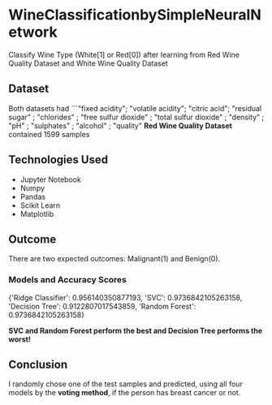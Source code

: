 # WineClassificationbySimpleNeuralNetwork

Classify Wine Type (White[1] or Red[0]) after learning from Red Wine Quality Dataset and White Wine Quality Dataset 

## Dataset
Both datasets had ```"fixed acidity"; "volatile acidity"; "citric acid"; "residual sugar" ; "chlorides" ; "free sulfur dioxide" ; "total sulfur dioxide" ; "density" ; "pH" ; "sulphates" ; "alcohol" ; "quality"
**Red Wine Quality Dataset** contained 1599 samples 


## Technologies Used
- Jupyter Notebook
- Numpy
- Pandas
- Scikit Learn
- Matplotlib

## Outcome
There are two expected outcomes: Malignant(1) and Benign(0).

### Models and Accuracy Scores

{'Ridge Classifier': 0.956140350877193,
 'SVC': 0.9736842105263158,
 'Decision Tree': 0.9122807017543859,
 'Random Forest': 0.9736842105263158}

**SVC and Random Forest perform the best and Decision Tree performs the worst!** 



## Conclusion
I randomly chose one of the test samples and predicted, using all four models by the **voting method**, if the person has breast cancer or not.




